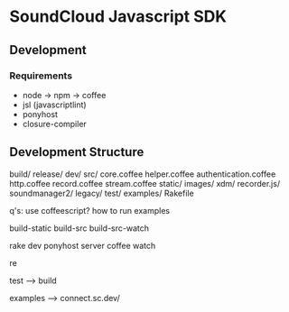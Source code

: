 # SoundCloud Javascript SDK


## Development
### Requirements
  * node -> npm -> coffee
  * jsl (javascriptlint)
  * ponyhost
  * closure-compiler

## Development Structure
  build/
    release/
    dev/
  src/
    core.coffee
    helper.coffee
    authentication.coffee
    http.coffee
    record.coffee
    stream.coffee
  static/
    images/
    xdm/
    recorder.js/
    soundmanager2/
    legacy/
  test/
  examples/
  Rakefile


q's:
  use coffeescript?
  how to run examples

  build-static
  build-src
  build-src-watch
  
rake dev
  ponyhost server 
  coffee    watch
  
  re
  

test     --> build


examples --> connect.sc.dev/